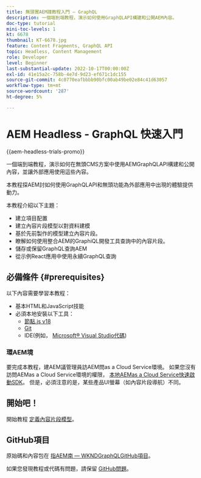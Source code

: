 ```yaml
---
title: 無頭實AEM踐教程入門 — GraphQL
description: 一個端到端教程，演示如何使用GraphQLAPI構建和公開AEM內容。
doc-type: tutorial
mini-toc-levels: 1
kt: 6678
thumbnail: KT-6678.jpg
feature: Content Fragments, GraphQL API
topic: Headless, Content Management
role: Developer
level: Beginner
last-substantial-update: 2022-10-17T00:00:00Z
exl-id: 41e15a2c-758b-4e7d-9d23-ef671c1dc155
source-git-commit: 4c0770eafbbbb90bfc00ab49be02e84c41d63057
workflow-type: tm+mt
source-wordcount: '287'
ht-degree: 5%

---
```


# AEM Headless - GraphQL 快速入門

{{aem-headless-trials-promo}}

一個端到端教程，演示如何在無頭CMS方案中使用AEMGraphQLAPI構建和公開內容，並讓外部應用使用這些內容。

本教程探AEM討如何使用GraphQLAPI和無頭功能為外部應用中出現的體驗提供動力。

本教程介紹以下主題：

* 建立項目配置
* 建立內容片段模型以對資料建模
* 基於先前製作的模型建立內容片段。
* 瞭解如何使用整合AEM的GraphiQL開發工具查詢中的內容片段。
* 儲存或保留GraphQL查詢AEM
* 從示例React應用中使用永續GraphQL查詢

## 必備條件 {#prerequisites}

以下內容需要學習本教程：

* 基本HTML和JavaScript技能
* 必須本地安裝以下工具：
   * [節點.js v18](https://nodejs.org/)
   * [Git](https://git-scm.com/)
   * IDE(例如， [Microsoft® Visual Studio代碼](https://code.visualstudio.com/))

### 環AEM境

要完成本教程，建AEM議管理員訪AEM問as a Cloud Service環境。 如果您沒有訪問AEMas a Cloud Service環境的權限， [本地AEMas a Cloud Service快速啟動SDK](/help/cloud-service/local-development-environment/aem-runtime.md)。 但是，必須注意的是，某些產品UI螢幕（如內容片段導航）不同。

## 開始吧！

開始教程 [定義內容片段模型](content-fragment-models.md)。

## GitHub項目

原始碼和內容包在 [指AEM南 — WKNDGraphQLGitHub項目](https://github.com/adobe/aem-guides-wknd-graphql)。

如果您發現教程或代碼有問題，請保留 [GitHub問題](https://github.com/adobe/aem-guides-wknd-graphql/issues)。
